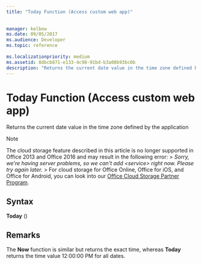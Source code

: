 ```yaml
---
title: "Today Function (Access custom web app)"
 
 
manager: kelbow
ms.date: 09/05/2017
ms.audience: Developer
ms.topic: reference
  
ms.localizationpriority: medium
ms.assetid: 8dbcb871-e133-4c98-91bd-b3a00b93bc0b
description: "Returns the current date value in the time zone defined by the application"
---
```


# Today Function (Access custom web app)

Returns the current date value in the time zone defined by the application
  
> [!NOTE]
> The cloud storage feature described in this article is no longer supported in Office 2013 and Office 2016 and may result in the following error: >  *Sorry, we're having server problems, so we can't add \<service\> right now. Please try again later.* > For cloud storage for Office Online, Office for iOS, and Office for Android, you can look into our [Office Cloud Storage Partner Program](https://dev.office.com/programs/officecloudstorage). 
  
## Syntax

 **Today** () 
  
## Remarks

The **Now** function is similar but returns the exact time, whereas **Today** returns the time value 12:00:00 PM for all dates. 
  

